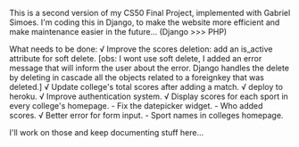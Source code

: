 This is a second version of my CS50 Final Project, implemented with Gabriel Simoes.
I'm coding this in Django, to make the website more efficient and make maintenance easier in the future... (Django >>> PHP)


What needs to be done:
	 √ Improve the scores deletion: add an is_active attribute for soft delete. [obs: I wont use soft delete, I added an error message that will inform the user about the error. Django handles the delete by deleting in cascade all the objects related to a foreignkey that was deleted.]
	√ Update college's total scores after adding a match.
	√ deploy to heroku.
	√ Improve authentication system.
	√ Display scores for each sport in every college's homepage.
	- Fix the datepicker widget.
	- Who added scores.
	√ Better error for form input.
	- Sport names in colleges homepage.

I'll work on those and keep documenting stuff here...
